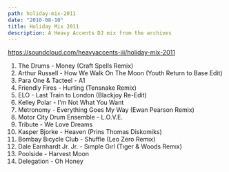 ```yaml
---
path: holiday-mix-2011
date: "2010-08-10"
title: Holiday Mix 2011
description: A Heavy Accents DJ mix from the archives
---
```


<!-- ![Holiday Mix 2011 Cover](/../assets/holidaymix2011-cover.jpg "Holiday Mix 2011 Cover") -->

https://soundcloud.com/heavyaccents-iii/holiday-mix-2011

1. The Drums - Money (Craft Spells Remix)
2. Arthur Russell - How We Walk On The Moon (Youth Return to Base Edit)
3. Para One & Tacteel - A1
4. Friendly Fires - Hurting (Tensnake Remix)
5. ELO - Last Train to London (Blackjoy Re-Edit)
6. Kelley Polar - I'm Not What You Want
7. Metronomy - Everything Goes My Way (Ewan Pearson Remix)
8. Motor City Drum Ensemble - L.O.V.E.
9. Tribute - We Love Dreams
10. Kasper Bjorke - Heaven (Prins Thomas Diskomiks)
11. Bombay Bıcycle Club - Shuffle (Leo Zero Remıx)
12. Dale Earnhardt Jr. Jr. - Sımple Gırl (Tıger & Woods Remıx)
13. Poolside - Harvest Moon
14. Delegation - Oh Honey
